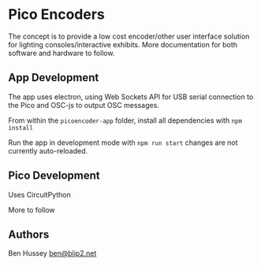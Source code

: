 # Pico Encoders

The concept is to provide a low cost encoder/other user interface solution for lighting consoles/interactive exhibits. More documentation for both software and hardware to follow.

## App Development

The app uses electron, using Web Sockets API for USB serial connection to the Pico and OSC-js to output OSC messages.

From within the `picoencoder-app` folder, install all dependencies with `npm install`

Run the app in development mode with `npm run start` changes are not currently auto-reloaded.

## Pico Development

Uses CircuitPython

More to follow

## Authors

Ben Hussey <ben@blip2.net>

